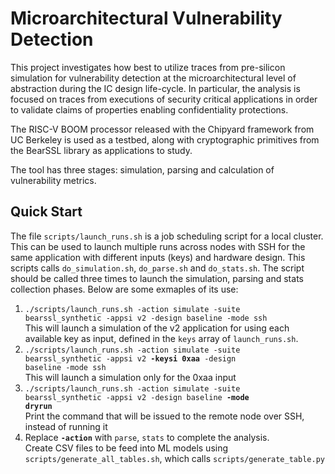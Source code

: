 # Microarchitectural Vulnerability Detection
This project investigates how best to utilize traces from pre-silicon simulation for vulnerability detection at the microarchitectural level of abstraction during the IC design life-cycle.  In particular, the analysis is focused on traces from executions of security critical applications in order to validate claims of properties enabling confidentiality protections.

The RISC-V BOOM processor released with the Chipyard framework from UC Berkeley is used as a testbed, along with cryptographic primitives from the BearSSL library as applications to study.

The tool has three stages: simulation, parsing and calculation of vulnerability metrics.

## Quick Start

The file <code>scripts/launch_runs.sh</code> is a job scheduling script for a local cluster. This can be used to launch multiple runs across nodes with SSH for the same application with different inputs (keys) and hardware design. This scripts calls <code>do_simulation.sh</code>, <code>do_parse.sh</code> and <code>do_stats.sh</code>. The script should be called three times to launch the simulation, parsing and stats collection phases. Below are some exmaples of its use:

1. <code>./scripts/launch_runs.sh -action simulate -suite bearssl_synthetic -appsi v2 -design baseline -mode ssh</code>   
    This will launch a simulation of the v2 application for using each available key as input, defined in the <code>keys</code> array of <code>launch_runs.sh</code>.
2. <code>./scripts/launch_runs.sh -action simulate -suite bearssl_synthetic -appsi v2 **-keysi 0xaa** -design baseline -mode ssh</code>  
    This will launch a simulation only for the 0xaa input
3. <code>./scripts/launch_runs.sh -action simulate -suite bearssl_synthetic -appsi v2 -design baseline **-mode dryrun**</code>    
    Print the command that will be issued to the remote node over SSH, instead of running it
4. Replace <code>**-action**</code> with <code>parse</code>, <code>stats</code> to complete the analysis.  
    Create CSV files to be feed into ML models using <code>scripts/generate_all_tables.sh</code>, which calls <code>scripts/generate_table.py<script>.</code>
    
### Debugging
There are other tools available to help with debugging and quickly finding information. The <code>pc_finder.py</code> script will locate the program counter (PC) values which lie on the boundaries of identified security-critical regions (SCRs) by supplying thier function names/labels.
Also, <code>inspect_instructions.py</code> can be run interactively in python to search through the list of instructions fed into the pipeline and shows the timestamps for that an instruction occupied various pipeline stages. If not timestamp is found for a particular stage, it means the instruction was speculative and squashed before entering that stage.


## Simulation

### Processor Simulator
The first stage is to simulate the processor-under-test, executing the selected application. We use the Verilator backend, which is a cycle-accurate C++ model of the hardware.

1. Clone the Chipyard repository from Github: <code>git clone https://github.com/ucb-bar/chipyard.git</code>
2. Checkout version 1.2.0: <code>git checkout tags/1.2.0</code>
3. Change the submodule path for the BOOM processor to point to our modified implementation:
    1. Open .gitmodules from the root directory of Chipyard
    2. Under <code>[submodule "generators/boom"]</code>, change to <code>url = https://github.com/kristinbarber/riscv-boom.git</code>
4. Follow instructions for repository initialization from Chipyard documentation
5. Checkout 'kmb' branch: <code>git checkout kmb</code>
6. Change to the <code>sims/verilator</code> directory
    1. Run <code>CONFIG=SmallBoomConfig</code>, this command will generate the simulator executable

### Applications
The <code>apps</code> directory holds respositories for tests to be run with the simulator.

We have created several unit tests based on the BearSSL library primitives that are intended to (1) ease use with the simulation platform, (2) exercise known vulnerabilities and (3) test the robustness of software mitigation techniques.
The unit tests can be found under <code>apps/bearssl-0.6/microsampler_tests</code> and can all be compiled using the provided Makefile. These tests take as input the secret key represented as a hexidecimal value and should be equal to the expected number of bytes (bits) for the cipher selected (e.g., 1024-bit for RSA (modpow)).

## State Construction
    
## Metric Calculation and Statistics Reporting

## Software Modules
